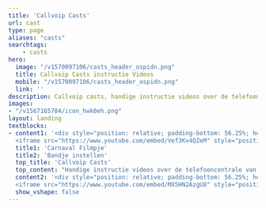 ```yaml
---
title: 'Callvoip Casts'
url: cast
type: page
aliases: "casts"
searchtags:
    - casts
hero:
  image: "/v1570097106/casts_header_ospidn.png"
  title: Callvoip Casts instructie Videos
  mobile: "/v1570097106/casts_header_ospidn.png"
  link: ''
description: Callvoip casts, handige instructie videos over de telefooncentrale van Callvoip.
images:
- "/v1567165784/icon_hwk0eh.png"
layout: landing
textblocks:
- content1: '<div style="position: relative; padding-bottom: 56.25%; height: 0; overflow: hidden;">
  <iframe src="https://www.youtube.com/embed/Vef3Kv4QZeM" style="position: absolute; top: 0; left: 0; width: 100%; height: 100%; border:0;" allowfullscreen title="YouTube Video"></iframe></div>'
  title1: 'Carnaval Filmpje'
  title2: 'Bandje instellen'
  top_title: 'Callvoip Casts'
  top_content: "Handige instructie videos over de telefooncentrale van Callvoip."
  content2: '<div style="position: relative; padding-bottom: 56.25%; height: 0; overflow: hidden;">
  <iframe src="https://www.youtube.com/embed/MX5HN2AzgU8" style="position: absolute; top: 0; left: 0; width: 100%; height: 100%; border:0;" allowfullscreen title="YouTube Video"></iframe></div>'
  show_vshape: false
---
```


